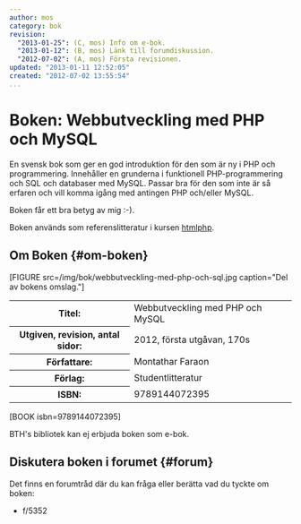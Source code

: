 ```yaml
---
author: mos
category: bok
revision:
  "2013-01-25": (C, mos) Info om e-bok.
  "2013-01-12": (B, mos) Länk till forumdiskussion.
  "2012-07-02": (A, mos) Första revisionen.
updated: "2013-01-11 12:52:05"
created: "2012-07-02 13:55:54"
...
```

Boken: Webbutveckling med PHP och MySQL
==================================

En svensk bok som ger en god introduktion för den som är ny i PHP och programmering. Innehåller en grunderna i funktionell PHP-programmering och SQL och databaser med MySQL. Passar bra för den som inte är så erfaren och vill komma igång med antingen PHP och/eller MySQL.

<!--more-->

Boken får ett bra betyg av mig :-).

Boken används som referenslitteratur i kursen [htmlphp](/htmlphp).




Om Boken {#om-boken}
--------------------

[FIGURE src=/img/bok/webbutveckling-med-php-och-sql.jpg caption="Del av bokens omslag."]

<table>
<tr><th>Titel:</th><td>Webbutveckling med PHP och MySQL<td></tr>
<tr><th>Utgiven, revision, antal sidor:</th><td>2012, första utgåvan, 170s<td></tr>
<tr><th>Författare:</th><td>Montathar Faraon<td></tr>
<tr><th>Förlag:</th><td>Studentlitteratur<td></tr>
<tr><th>ISBN:</th><td>9789144072395<td></tr>
</table>

[BOOK isbn=9789144072395]

BTH's bibliotek kan ej erbjuda boken som e-bok.


Diskutera boken i forumet {#forum}
----------------------------------

Det finns en forumtråd där du kan fråga eller berätta vad du tyckte om boken:

* f/5352



